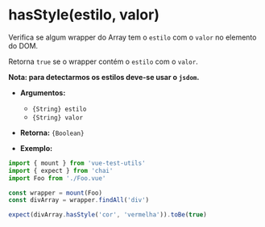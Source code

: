 # hasStyle(estilo, valor)

Verifica se algum wrapper do Array tem o `estilo` com o `valor` no elemento do DOM.

Retorna `true` se o wrapper contém o `estilo` com o `valor`.

**Nota: para detectarmos os estilos deve-se usar o `jsdom`.**

- **Argumentos:**
  - `{String} estilo`
  - `{String} valor`

- **Retorna:** `{Boolean}`

- **Exemplo:**

```js
import { mount } from 'vue-test-utils'
import { expect } from 'chai'
import Foo from './Foo.vue'

const wrapper = mount(Foo)
const divArray = wrapper.findAll('div')

expect(divArray.hasStyle('cor', 'vermelha')).toBe(true)
```
